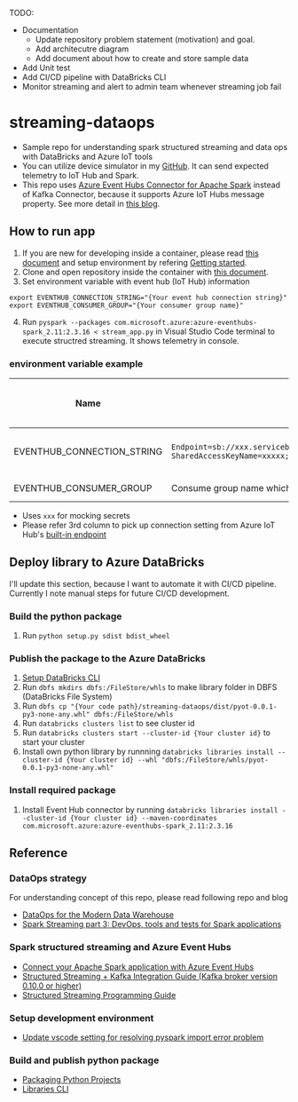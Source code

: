 TODO: 
- Documentation
    - Update repository problem statement (motivation) and goal.
    - Add architecutre diagram
    - Add document about how to create and store sample data
- Add Unit test
- Add CI/CD pipeline with DataBricks CLI
- Monitor streaming and alert to admin team whenever streaming job fail

# streaming-dataops
- Sample repo for understanding spark structured streaming and data ops with DataBricks and Azure IoT tools
- You can utilize device simulator in my [GitHub](https://github.com/NT-D/streaming-dataops-device). It can send expected telemetry to IoT Hub and Spark.
- This repo uses [Azure Event Hubs Connector for Apache Spark](https://github.com/Azure/azure-event-hubs-spark) instead of Kafka Connector, because it supports Azure IoT Hubs message property. See more detail in [this blog](https://medium.com/@masayukiota/comparison-kafka-or-event-hubs-connector-to-consume-streaming-data-from-databricks-in-iot-scenario-5053a3d85f4f).

## How to run app
1. If you are new for developing inside a container, please read [this document](https://code.visualstudio.com/docs/remote/containers) and setup environment by refering [Getting started](https://code.visualstudio.com/docs/remote/containers#_getting-started).
1. Clone and open repository inside the container with [this document](https://code.visualstudio.com/docs/remote/containers#_quick-start-open-a-git-repository-or-github-pr-in-an-isolated-container-volume).
1. Set environment variable with event hub (IoT Hub) information
```shell
export EVENTHUB_CONNECTION_STRING="{Your event hub connection string}"
export EVENTHUB_CONSUMER_GROUP="{Your consumer group name}"
```
4. Run `pyspark --packages com.microsoft.azure:azure-eventhubs-spark_2.11:2.3.16 < stream_app.py` in Visual Studio Code terminal to execute structred streaming. It shows telemetry in console.

### environment variable example
|Name|Example|IoT Hub Build-in endpoints name|
|--|--|--|
|EVENTHUB_CONNECTION_STRING|`Endpoint=sb://xxx.servicebus.windows.net/;  SharedAccessKeyName=xxxxx;SharedAccessKey=xxx;EntityPath=xxxx`|Event Hub-compatible endpoint|
|EVENTHUB_CONSUMER_GROUP|Consume group name which you created. Default is `$Default`|Consumer Groups|

- Uses `xxx` for mocking secrets
- Please refer 3rd column to pick up connection setting from Azure IoT Hub's [built-in endpoint](https://docs.microsoft.com/en-us/azure/iot-hub/iot-hub-devguide-messages-read-builtin)

## Deploy library to Azure DataBricks
I'll update this section, because I want to automate it with CI/CD pipeline. Currently I note manual steps for future CI/CD development.

### Build the python package
1. Run `python setup.py sdist bdist_wheel`

### Publish the package to the Azure DataBricks
1. [Setup DataBricks CLI](https://docs.databricks.com/dev-tools/cli/index.html)
1. Run `dbfs mkdirs dbfs:/FileStore/whls` to make library folder in DBFS (DataBricks File System)
1. Run `dbfs cp "{Your code path}/streaming-dataops/dist/pyot-0.0.1-py3-none-any.whl" dbfs:/FileStore/whls`
1. Run `databricks clusters list` to see cluster id
1. Run `databricks clusters start --cluster-id {Your cluster id}` to start your cluster
1. Install own python library by runnning `databricks libraries install --cluster-id {Your cluster id} --whl "dbfs:/FileStore/whls/pyot-0.0.1-py3-none-any.whl"`

### Install required package
1. Install Event Hub connector by running `databricks libraries install --cluster-id {Your cluster id} --maven-coordinates com.microsoft.azure:azure-eventhubs-spark_2.11:2.3.16`

## Reference
### DataOps strategy
For understanding concept of this repo, please read following repo and blog
- [DataOps for the Modern Data Warehouse](https://github.com/Azure-Samples/modern-data-warehouse-dataops)
- [Spark Streaming part 3: DevOps, tools and tests for Spark applications](https://www.adaltas.com/en/2019/06/19/spark-devops-tools-test/)

### Spark structured streaming and Azure Event Hubs
- [Connect your Apache Spark application with Azure Event Hubs](https://docs.microsoft.com/en-us/azure/event-hubs/event-hubs-kafka-spark-tutorial)
- [Structured Streaming + Kafka Integration Guide (Kafka broker version 0.10.0 or higher)](https://spark.apache.org/docs/latest/structured-streaming-kafka-integration.html)
- [Structured Streaming Programming Guide](http://spark.apache.org/docs/latest/structured-streaming-programming-guide.html)

### Setup development environment
- [Update vscode setting for resolving pyspark import error problem](https://stackoverflow.com/questions/40163106/cannot-find-col-function-in-pyspark)

### Build and publish python package
- [Packaging Python Projects](https://packaging.python.org/tutorials/packaging-projects/)
- [Libraries CLI](https://docs.microsoft.com/en-us/azure/databricks/dev-tools/cli/libraries-cli)